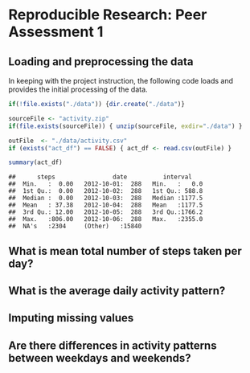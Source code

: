 # Reproducible Research: Peer Assessment 1


## Loading and preprocessing the data
In keeping with the project instruction, the following code loads and provides the initial processing of the data.  


```r
if(!file.exists("./data")) {dir.create("./data")}

sourceFile <- "activity.zip"
if(file.exists(sourceFile)) { unzip(sourceFile, exdir="./data") }

outFile  <- "./data/activity.csv"
if (exists("act_df") == FALSE) { act_df <- read.csv(outFile) }

summary(act_df)
```

```
##      steps                date          interval     
##  Min.   :  0.00   2012-10-01:  288   Min.   :   0.0  
##  1st Qu.:  0.00   2012-10-02:  288   1st Qu.: 588.8  
##  Median :  0.00   2012-10-03:  288   Median :1177.5  
##  Mean   : 37.38   2012-10-04:  288   Mean   :1177.5  
##  3rd Qu.: 12.00   2012-10-05:  288   3rd Qu.:1766.2  
##  Max.   :806.00   2012-10-06:  288   Max.   :2355.0  
##  NA's   :2304     (Other)   :15840
```




## What is mean total number of steps taken per day?



## What is the average daily activity pattern?



## Imputing missing values



## Are there differences in activity patterns between weekdays and weekends?
